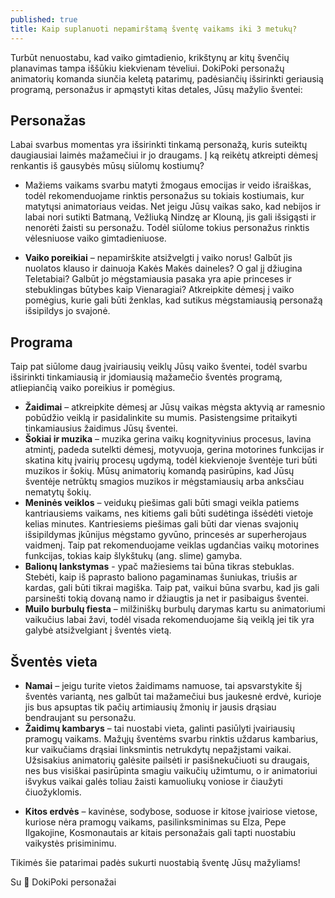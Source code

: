 ```yaml
---
published: true
title: Kaip suplanuoti nepamirštamą šventę vaikams iki 3 metukų?
---
```

Turbūt nenuostabu, kad vaiko gimtadienio, krikštynų ar kitų švenčių planavimas tampa iššūkiu kiekvienam tėveliui. DokiPoki personažų animatorių komanda siunčia keletą patarimų, padėsiančių išsirinkti geriausią programą, personažus ir apmąstyti kitas detales, Jūsų mažylio šventei:

## Personažas
<!--more-->
Labai svarbus momentas yra išsirinkti tinkamą personažą, kuris suteiktų daugiausiai laimės mažamečiui ir jo draugams. Į ką reikėtų atkreipti dėmesį renkantis iš gausybės mūsų siūlomų kostiumų?


* Mažiems vaikams svarbu matyti žmogaus emocijas ir veido išraiškas, todėl rekomenduojame rinktis personažus su tokiais kostiumais, kur matytųsi animatoriaus veidas. Net jeigu Jūsų vaikas sako, kad nebijos ir labai nori sutikti Batmaną, Vežliuką Nindzę ar Klouną, jis gali išsigąsti ir nenorėti žaisti su personažu. Todėl siūlome tokius personažus rinktis vėlesniuose vaiko gimtadieniuose.

* **Vaiko poreikiai** – nepamirškite atsižvelgti į vaiko norus! Galbūt jis nuolatos klauso ir dainuoja Kakės Makės daineles? O gal jį džiugina Teletabiai? Galbūt jo mėgstamiausia pasaka yra apie princeses ir stebuklingas būtybes kaip Vienaragiai? Atkreipkite dėmesį į vaiko pomėgius, kurie gali būti ženklas, kad sutikus mėgstamiausią personažą išsipildys jo svajonė.

## Programa

Taip pat siūlome daug įvairiausių veiklų Jūsų vaiko šventei, todėl svarbu išsirinkti tinkamiausią ir įdomiausią mažamečio šventės programą, atliepiančią vaiko poreikius ir pomėgius.


- **Žaidimai** – atkreipkite dėmesį ar Jūsų vaikas mėgsta aktyvią ar ramesnio pobūdžio veiklą ir pasidalinkite su mumis. Pasistengsime pritaikyti tinkamiausius žaidimus Jūsų šventei.
- **Šokiai ir muzika** – muzika gerina vaikų kognityvinius procesus, lavina atmintį, padeda sutelkti dėmesį, motyvuoja, gerina motorines funkcijas ir skatina kitų įvairių procesų ugdymą, todėl kiekvienoje šventėje turi būti muzikos ir šokių. Mūsų animatorių komandą pasirūpins, kad Jūsų šventėje netrūktų smagios muzikos ir mėgstamiausių arba anksčiau nematytų šokių.
- **Meninės veiklos** – veidukų piešimas gali būti smagi veikla patiems kantriausiems vaikams, nes kitiems gali būti sudėtinga išsėdėti vietoje kelias minutes. Kantriesiems piešimas gali būti dar vienas svajonių išsipildymas įkūnijus mėgstamo gyvūno, princesės ar superherojaus vaidmenį. Taip pat rekomenduojame veiklas ugdančias vaikų motorines funkcijas, tokias kaip šlykštukų (ang. slime) gamyba.
- **Balionų lankstymas** - ypač mažiesiems tai būna tikras stebuklas. Stebėti, kaip iš paprasto baliono pagaminamas šuniukas, triušis ar kardas, gali būti tikrai magiška. Taip pat, vaikui būna svarbu, kad jis gali parsinešti tokią dovaną namo ir džiaugtis ja net ir pasibaigus šventei.
- **Muilo burbulų fiesta** – milžiniškų burbulų darymas kartu su animatoriumi vaikučius labai žavi, todėl visada rekomenduojame šią veiklą jei tik yra galybė atsižvelgiant į šventės vietą.

## Šventės vieta


- **Namai** – jeigu turite vietos žaidimams namuose, tai apsvarstykite šį šventės variantą, nes galbūt tai mažamečiui bus jaukesnė erdvė, kurioje jis bus apsuptas tik pačių artimiausių žmonių ir jausis drąsiau bendraujant su personažu.
- **Žaidimų kambarys** – tai nuostabi vieta, galinti pasiūlyti įvairiausių pramogų vaikams. Mažųjų šventėms svarbu rinktis uždarus kambarius, kur vaikučiams drąsiai linksmintis netrukdytų nepažįstami vaikai. Užsisakius animatorių galėsite pailsėti ir pasišnekučiuoti su draugais, nes bus visiškai pasirūpinta smagiu vaikučių užimtumu, o ir animatoriui išvykus vaikai galės toliau žaisti kamuoliukų voniose ir čiaužyti čiuožyklomis.

* **Kitos erdvės** – kavinėse, sodybose, soduose ir kitose įvairiose vietose, kuriose nėra pramogų vaikams, pasilinksminimas su Elza, Pepe Ilgakojine, Kosmonautais ar kitais personažais gali tapti nuostabiu vaikystės prisiminimu.

  

Tikimės šie patarimai padės sukurti nuostabią šventę Jūsų mažyliams!

Su 🤍 DokiPoki personažai
